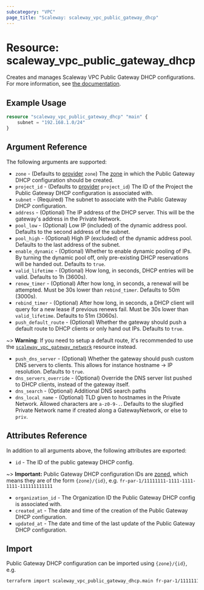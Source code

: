 ```yaml
---
subcategory: "VPC"
page_title: "Scaleway: scaleway_vpc_public_gateway_dhcp"
---
```


# Resource: scaleway_vpc_public_gateway_dhcp



Creates and manages Scaleway VPC Public Gateway DHCP configurations.
For more information, see [the documentation](https://www.scaleway.com/en/developers/api/public-gateway/#dhcp-c05544).

## Example Usage

```terraform
resource "scaleway_vpc_public_gateway_dhcp" "main" {
    subnet = "192.168.1.0/24"
}
```

## Argument Reference

The following arguments are supported:

- `zone` - (Defaults to [provider](../index.md#zone) `zone`) The [zone](../guides/regions_and_zones.md#zones) in which the Public Gateway DHCP configuration should be created.
- `project_id` - (Defaults to [provider](../index.md#project_id) `project_id`) The ID of the Project the Public Gateway DHCP configuration is associated with.
- `subnet` - (Required) The subnet to associate with the Public Gateway DHCP configuration.
- `address` - (Optional) The IP address of the DHCP server. This will be the gateway's address in the Private Network.
- `pool_low` - (Optional) Low IP (included) of the dynamic address pool. Defaults to the second address of the subnet.
- `pool_high` - (Optional) High IP (excluded) of the dynamic address pool. Defaults to the last address of the subnet.
- `enable_dynamic` - (Optional) Whether to enable dynamic pooling of IPs. By turning the dynamic pool off, only pre-existing DHCP reservations will be handed out. Defaults to `true`.
- `valid_lifetime` - (Optional) How long, in seconds, DHCP entries will be valid. Defaults to 1h (3600s).
- `renew_timer` - (Optional) After how long, in seconds, a renewal will be attempted. Must be 30s lower than `rebind_timer`. Defaults to 50m (3000s).
- `rebind_timer` - (Optional) After how long, in seconds, a DHCP client will query for a new lease if previous renews fail. Must be 30s lower than `valid_lifetime`. Defaults to 51m (3060s).
- `push_default_route` - (Optional) Whether the gateway should push a default route to DHCP clients or only hand out IPs. Defaults to `true`.

~> **Warning**: If you need to setup a default route, it's recommended to use the [`scaleway_vpc_gateway_network`](vpc_gateway_network.md#create-a-gatewaynetwork-with-ipam-configuration) resource instead.

- `push_dns_server` - (Optional) Whether the gateway should push custom DNS servers to clients. This allows for instance hostname -> IP resolution. Defaults to `true`.
- `dns_servers_override` - (Optional) Override the DNS server list pushed to DHCP clients, instead of the gateway itself.
- `dns_search` - (Optional) Additional DNS search paths
- `dns_local_name` - (Optional) TLD given to hostnames in the Private Network. Allowed characters are `a-z0-9-.`. Defaults to the slugified Private Network name if created along a GatewayNetwork, or else to `priv`.

## Attributes Reference

In addition to all arguments above, the following attributes are exported:

- `id` - The ID of the public gateway DHCP config.

~> **Important:** Public Gateway DHCP configuration IDs are [zoned](../guides/regions_and_zones.md#resource-ids), which means they are of the form `{zone}/{id}`, e.g. `fr-par-1/11111111-1111-1111-1111-111111111111`

- `organization_id` - The Organization ID the Public Gateway DHCP config is associated with.
- `created_at` - The date and time of the creation of the Public Gateway DHCP configuration.
- `updated_at` - The date and time of the last update of the Public Gateway DHCP configuration.

## Import

Public Gateway DHCP configuration can be imported using `{zone}/{id}`, e.g.

```bash
terraform import scaleway_vpc_public_gateway_dhcp.main fr-par-1/11111111-1111-1111-1111-111111111111
```

